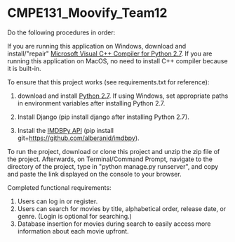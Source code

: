 # CMPE131_Moovify_Team12

Do the following procedures in order:

If you are running this application on Windows, download and install/"repair" [Microsoft Visual C++ Compiler for Python 2.7](https://www.microsoft.com/en-us/download/details.aspx?id=44266). If you are running this application on MacOS, no need to install C++ compiler because it is built-in.

To ensure that this project works (see requirements.txt for reference): 
1. download and install [Python 2.7](https://www.python.org/downloads/release/python-2713/). If using Windows, set appropriate paths in environment variables after installing Python 2.7.

2. Install Django (pip install django after installing Python 2.7).

3. Install the [IMDBPy API](https://github.com/alberanid/imdbpy) (pip install git+https://github.com/alberanid/imdbpy).

To run the project, download or clone this project and unzip the zip file of the project. Afterwards, on Terminal/Command Prompt, navigate to the directory of the project, type in "python manage.py runserver", and copy and paste the link displayed on the console to your browser.

Completed functional requirements:
1. Users can log in or register.
2. Users can search for movies by title, alphabetical order, release date, or genre. (Login is optional for searching.)
3. Database insertion for movies during search to easily access more information about each movie upfront. 